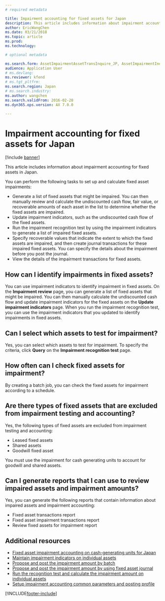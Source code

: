 ```yaml
---
# required metadata

title: Impairment accounting for fixed assets for Japan
description: This article includes information about impairment accounting for fixed assets in Japan.
author: EricWangChen
ms.date: 03/21/2018
ms.topic: article
ms.prod: 
ms.technology: 

# optional metadata

ms.search.form: AssetImpairmentAssetTransInquire_JP, AssetImpairmentIndicator_JP, AssetImpairmentManageTestResult_JP
audience: Application User
# ms.devlang: 
ms.reviewer: kfend
# ms.tgt_pltfrm: 
ms.search.region: Japan
# ms.search.industry: 
ms.author: wangchen
ms.search.validFrom: 2016-02-28
ms.dyn365.ops.version: AX 7.0.0

---
```


# Impairment accounting for fixed assets for Japan

[!include [banner](../includes/banner.md)]

This article includes information about impairment accounting for fixed assets in Japan.

You can perform the following tasks to set up and calculate fixed asset impairments:

-   Generate a list of fixed assets that might be impaired. You can then manually review and calculate the undiscounted cash flow, fair value, or recoverable amounts of each asset in the list to determine whether the fixed assets are impaired.
-   Update impairment indicators, such as the undiscounted cash flow of the fixed assets.
-   Run the impairment recognition test by using the impairment indicators to generate a list of impaired fixed assets.
-   Specify recoverable values that indicate the extent to which the fixed assets are impaired, and then create journal transactions for these impaired fixed assets. You can specify the details about the impairment before you post the journal.
-   View the details of the impairment transactions for fixed assets.

## How can I identify impairments in fixed assets?
You can use impairment indicators to identify impairment in fixed assets. On the **Impairment review** page, you can generate a list of fixed assets that might be impaired. You can then manually calculate the undiscounted cash flow and update impairment indicators for the fixed assets on the **Update impairment indicators** page. When you run the impairment recognition test, you can use the impairment indicators that you updated to identify impairments in fixed assets.

## Can I select which assets to test for impairment?
Yes, you can select which assets to test for impairment. To specify the criteria, click **Query** on the **Impairment recognition test** page.

## How often can I check fixed assets for impairment?
By creating a batch job, you can check the fixed assets for impairment according to a schedule.

## Are there types of fixed assets that are excluded from impairment testing and accounting?
Yes, the following types of fixed assets are excluded from impairment testing and accounting:

-   Leased fixed assets
-   Shared assets
-   Goodwill fixed asset

You must use the impairment for cash generating units to account for goodwill and shared assets.

## Can I generate reports that I can use to review impaired assets and impairment amounts?
Yes, you can generate the following reports that contain information about impaired assets and impairment accounting:

-   Fixed asset transactions report
-   Fixed asset impairment transactions report
-   Review fixed assets for impairment report

## Additional resources
- [Fixed asset impairment accounting on cash-generating units for Japan](apac-jpn-impairment-accounting-cash-generating-unit.md)
- [Maintain impairment indicators on individual assets](./tasks/maintain-impairment-indicators-individual-assets.md)
- [Propose and post the impairment amount by batch](./tasks/propose-post-impairment-amount-batch.md)
- [Propose and post the impairment amount by using fixed asset journal](./tasks/propose-post-impairment-amount-fixed-asset-journal.md)
- [Run the recognition test and calculate the impairment amount on individual assets](./tasks/run-recognition-test-calculate.md)
- [Setup impairment accounting common parameters and posting profile](./tasks/impairment-accounting.md)




[!INCLUDE[footer-include](../../includes/footer-banner.md)]
